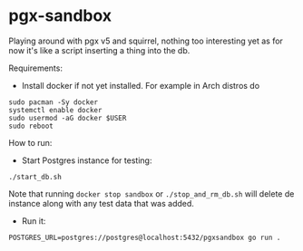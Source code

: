 # pgx-sandbox

Playing around with pgx v5 and squirrel, nothing too interesting yet as for now it's
like a script inserting a thing into the db.

Requirements:

* Install docker if not yet installed. For example in Arch distros do

```
sudo pacman -Sy docker
systemctl enable docker
sudo usermod -aG docker $USER
sudo reboot
```

How to run:

* Start Postgres instance for testing:

```
./start_db.sh
```

Note that running `docker stop sandbox` or `./stop_and_rm_db.sh` will delete de instance
along with any test data that was added.

* Run it:

```
POSTGRES_URL=postgres://postgres@localhost:5432/pgxsandbox go run .
```
